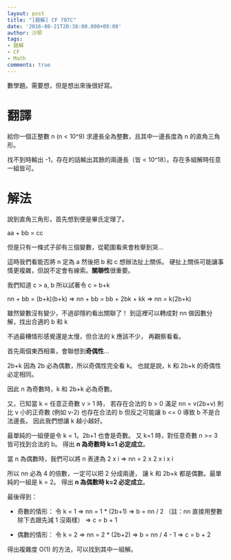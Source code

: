 ```yaml
---
layout: post
title: "[題解] CF 707C"
date: '2016-08-21T20:38:00.000+09:00'
author: 沙耶
tags:
- 題解
- CF
- Math
comments: true
---
```


數學題。需要想，但是想出來後很好寫。


# 翻譯

給你一個正整數 n (n < 10^9) 求邊長全為整數，且其中一邊長度為 n 的直角三角形。

找不到時輸出 -1，存在的話輸出其餘的兩邊長（皆 < 10^18）。存在多組解時任意一組皆可。


# 解法

說到直角三角形，首先想到便是畢氏定理了。

aa + bb = cc

但是只有一條式子卻有三個變數，從範圍看來會枚舉到哭…

這時我們看能否將 n 定為 a 然後把 b 和 c 想辦法扯上關係。
硬扯上關係可能讓事情更複雜，但說不定會有線索。**關聯性**很重要。

我們知道 c > a, b  所以試著令 c = b+k

nn + bb = (b+k)(b+k)
=> nn + bb = bb + 2bk + kk
=> nn = k(2b+k)

雖然變數沒有變少，不過卻隱約看出關聯了！
到這裡可以轉成對 nn 做因數分解，找出合適的 b 和 k

不過最糟情形感覺還是太慢，但合法的 k 應該不少，
再觀察看看。

首先兩個東西相乘，會聯想到**奇偶性**…

2b+k 因為 2b 必為偶數，所以奇偶性完全看 k。
也就是說，k 和 2b+k 的奇偶性必定相同。

因此 n 為奇數時，k 和 2b+k 必為奇數。

又，已知當 k = 任意正奇數 v > 1 時，
若存在合法的 b > 0 滿足 nn = v(2b+v)
則比 v 小的正奇數 (例如 v-2) 也存在合法的 b
但反之可能讓 b <= 0 導致 b 不是合法邊長。
因此我們想讓 k 越小越好。

最單純的一組便是令 k = 1。2b+1 也會是奇數。
又 k=1 時，對任意奇數 n >= 3 皆可找到合法的 b。
得出 **n 為奇數時 k=1 必定成立**。

當 n 為偶數時，我們可以將 n 表達為 2 x i
=> nn = 2 x 2 x i x i

所以 nn 必為 4 的倍數，一定可以把 2 分成兩邊，
讓 k 和 2b+k 都是偶數。最單純的一組是 k = 2。
得出 **n 為偶數時 k=2 必定成立**。

最後得到：

- 奇數的情形：
	令 k = 1
	=> nn = 1 * (2b+1)
	=> b = nn / 2  （註：nn 直接用整數除下去跟先減 1 沒兩樣）
	=> c = b + 1

- 偶數的情形：
	令 k = 2
	=> nn = 2 * (2b+2)
	=> b = nn / 4 - 1
	=> c = b + 2
	
得出複雜度 O(1) 的方法，可以找到其中一組解。